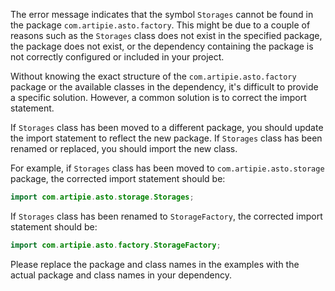 The error message indicates that the symbol `Storages` cannot be found in the package `com.artipie.asto.factory`. This might be due to a couple of reasons such as the `Storages` class does not exist in the specified package, the package does not exist, or the dependency containing the package is not correctly configured or included in your project.

Without knowing the exact structure of the `com.artipie.asto.factory` package or the available classes in the dependency, it's difficult to provide a specific solution. However, a common solution is to correct the import statement.

If `Storages` class has been moved to a different package, you should update the import statement to reflect the new package. If `Storages` class has been renamed or replaced, you should import the new class.

For example, if `Storages` class has been moved to `com.artipie.asto.storage` package, the corrected import statement should be:

```java
import com.artipie.asto.storage.Storages;
```

If `Storages` class has been renamed to `StorageFactory`, the corrected import statement should be:

```java
import com.artipie.asto.factory.StorageFactory;
```

Please replace the package and class names in the examples with the actual package and class names in your dependency.